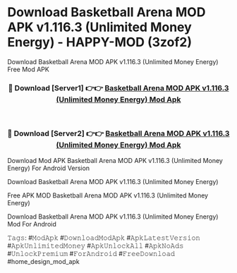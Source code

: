 # Download Basketball Arena MOD APK v1.116.3 (Unlimited Money Energy) - HAPPY-MOD (3zof2)
Download Basketball Arena MOD APK v1.116.3 (Unlimited Money Energy) Free Mod APK

<div align="center">
<h3>🔴 Download [Server1] 👉👉 <a href="https://apkcomod.com?title=Basketball_Arena_MOD_APK_v1.116.3_(Unlimited_Money_Energy)">Basketball Arena MOD APK v1.116.3 (Unlimited Money Energy) Mod Apk</a></h3><br>

<h3>🔴 Download [Server2] 👉👉 <a href="https://apkcomod.com?title=Basketball_Arena_MOD_APK_v1.116.3_(Unlimited_Money_Energy)">Basketball Arena MOD APK v1.116.3 (Unlimited Money Energy) Mod Apk</a></h3>
</div>


Download Mod APK Basketball Arena MOD APK v1.116.3 (Unlimited Money Energy) For Android Version

Download Basketball Arena MOD APK v1.116.3 (Unlimited Money Energy) 

Free APK MOD Basketball Arena MOD APK v1.116.3 (Unlimited Money Energy) 

Download Basketball Arena MOD APK v1.116.3 (Unlimited Money Energy) Mod For Android

𝚃𝚊𝚐𝚜: #𝙼𝚘𝚍𝙰𝚙𝚔 #𝙳𝚘𝚠𝚗𝚕𝚘𝚊𝚍𝙼𝚘𝚍𝙰𝚙𝚔 #𝙰𝚙𝚔𝙻𝚊𝚝𝚎𝚜𝚝𝚅𝚎𝚛𝚜𝚒𝚘𝚗 #𝙰𝚙𝚔𝚄𝚗𝚕𝚒𝚖𝚒𝚝𝚎𝚍𝙼𝚘𝚗𝚎𝚢 #𝙰𝚙𝚔𝚄𝚗𝚕𝚘𝚌𝚔𝙰𝚕𝚕 #𝙰𝚙𝚔𝙽𝚘𝙰𝚍𝚜 #𝚄𝚗𝚕𝚘𝚌𝚔𝙿𝚛𝚎𝚖𝚒𝚞𝚖 #𝙵𝚘𝚛𝙰𝚗𝚍𝚛𝚘𝚒𝚍 #𝙵𝚛𝚎𝚎𝙳𝚘𝚠𝚗𝚕𝚘𝚊𝚍 #home_design_mod_apk